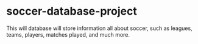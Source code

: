 # soccer-database-project
This will database will store information all about soccer, such as leagues, teams, players, matches played, and much more.

